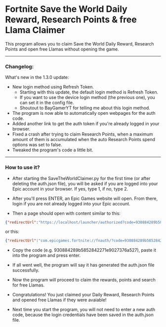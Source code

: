 # Fortnite Save the World Daily Reward, Research Points & free Llama Claimer

This program allows you to claim Save the World Daily Reward, Research Points and open free Llamas without opening the game.

---
### Changelog:
What's new in the 1.3.0 update:
- New login method using Refresh Token.
  - Starting with this update, the default login method is Refresh Token.
  - If you want to use the device login method (the previous one), you can set it in the config file.
  - Shoutout to BayGamerYT for telling me about this login method.
- The program is now able to automatically open webpages for the auth code.
- Added another link to get the auth token if you're already logged in your browser.
- Fixed a crash after trying to claim Research Points, when a maximum amount of them is accumulated when the auto Research Points spend options was set to false.
- Tweaked the program's code a little bit.
---

### How to use it?

- After starting the SaveTheWorldClaimer.py for the first time (or after deleting the auth.json file), you will be asked if you are logged into your Epic account in your browser. If yes, type 1, if no, type 2.

- After you'll press ENTER, an Epic Games website will open. From there, login if you are not already logged into your Epic account.

- Then a page should open with content similar to this:

```json
{"redirectUrl":"https://localhost/launcher/authorized?code=930884289b5852842271e9027376a527","authorizationCode":"930884289b5852842271e9027376a527","sid":null}
```
or this:
```json
{"redirectUrl":"com.epicgames.fortnite://fnauth/?code=930884289b5852842271e9027376a527","authorizationCode":"930884289b5852842271e9027376a527","sid":null}
```

- Copy the code (e.g. 930884289b5852842271e9027376a527), paste it into the program and press enter.

- If all went well, the program will say it has generated the auth.json file successfully.

- Now the program will proceed to claim the rewards, points and search for free Llamas.

- Congratulations! You just claimed your Daily Reward, Research Points and opened free Llamas if they were avaiable!

- Next time you start the program, you will not need to enter a new auth code, because the login credentials have been saved in the auth.json file.